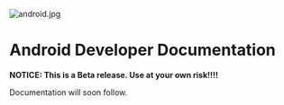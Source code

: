 ![android.jpg](https://github.com/orbotix/Sphero-Android-SDK/raw/master/assets/image001.jpg)

# Android Developer Documentation

**NOTICE: This is a Beta release. Use at your own risk!!!!**

Documentation will soon follow.